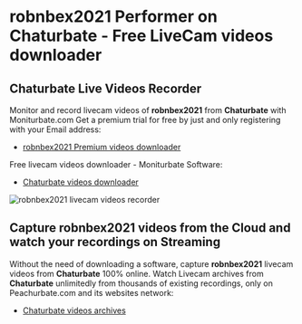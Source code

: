 # robnbex2021 Performer on Chaturbate - Free LiveCam videos downloader

## Chaturbate Live Videos Recorder

Monitor and record livecam videos of **robnbex2021** from **Chaturbate** with Moniturbate.com
Get a premium trial for free by just and only registering with your Email address:
* [robnbex2021 Premium videos downloader](https://moniturbate.com/request-demo-licence-key.html)

Free livecam videos downloader - Moniturbate Software:
* [Chaturbate videos downloader](https://moniturbate.com/moniturbate-download-software.html)

![robnbex2021 livecam videos recorder](https://peachurnet.com/templates/moniturbate-software.png)


## Capture robnbex2021 videos from the Cloud and watch your recordings on Streaming

Without the need of downloading a software, capture **robnbex2021** livecam videos from **Chaturbate** 100% online.
Watch Livecam archives from **Chaturbate** unlimitedly from thousands of existing recordings, only on Peachurbate.com and its websites network:
* [Chaturbate videos archives](https://peachurnet.com/)